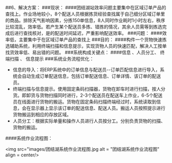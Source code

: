 ##6、解决方案：
###现状：
####团结湖站效率问题主要集中在区域订单产品的查找上。作业场地较小，8个配送人员根据拣货经验查找属于自己细分区域订单里的商品。排除天气影响因素，分拣150单信息，8人同时作业耗时1小时左右，秩序比较混乱，效率低。若产生某个配送员多拣、错拣的情况，其余人员需等到拣选完成后进行查找核对，是的配送时间延迟，严重影响配送效率。
###问题：
####效率低，主要集中于在区域订单产品的查找上
###目的：
####构件一个货物快速拣选辅助系统，利用终端扫描和信息提示，实现货物人员的快速匹配，解决人工按单找货效率低、易出错的问题。
###系统构成关键点：
####信息 、人员分工、 终端扫描  、 信息提示
###系统业务流程优化：
 
- 信息的导入：将ERP系统中的订单信息与配送员--订单匹配信息进行导入，系统会自动生成订单配送信息，包括订单配送信息、订单详情、该订单的配送员。
- 终端扫描与信息提示。使用固定条码扫描器，货物在卸车时进行扫描，按人分货。即卸货与货物扫描同时进行，2-3个配送员在配送车上作业，6-5个配送员在线面进行货物的搬运。货物在固定条码扫描终端经过时，系统读取到信息，会在显示器上显示该订单的配送信息、配送人员。搬运人员按照提示进行货物搬运到相应的存放区域。
- 人员分工：根据实际单量和操作人员进行人员按分工。分别负责货物的扫描、货物的搬运。

####系统作业流程图：

  <img src="images/团结湖系统作业流程图.jpg alt = "团结湖系统作业流程图"  align = center/>